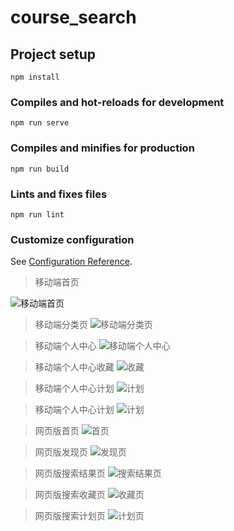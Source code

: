# course_search

## Project setup
```
npm install
```

### Compiles and hot-reloads for development
```
npm run serve
```

### Compiles and minifies for production
```
npm run build
```

### Lints and fixes files
```
npm run lint
```

### Customize configuration
See [Configuration Reference](https://cli.vuejs.org/config/).

>移动端首页

![移动端首页](https://github.com/yewanting/CourseSearch/tree/vuetify/img/appHome.png)

>移动端分类页
![移动端分类页](https://github.com/yewanting/CourseSearch/tree/vuetify/img/appDiscovery.png)

>移动端个人中心
![移动端个人中心](https://github.com/yewanting/CourseSearch/tree/vuetify/img/appCenter.png)

>移动端个人中心收藏
![收藏](https://github.com/yewanting/CourseSearch/tree/vuetify/img/appStar.png)

>移动端个人中心计划
![计划](https://github.com/yewanting/CourseSearch/tree/vuetify/img/appPlan1.png)

>移动端个人中心计划
![计划](https://github.com/yewanting/CourseSearch/tree/vuetify/img/appPlan2.png)

>网页版首页
![首页](https://github.com/yewanting/CourseSearch/tree/vuetify/img/home.png)

>网页版发现页
![发现页](https://github.com/yewanting/CourseSearch/tree/vuetify/img/discovery.png)

>网页版搜索结果页
![搜索结果页](https://github.com/yewanting/CourseSearch/tree/vuetify/img/search.png)

>网页版搜索收藏页
![收藏页](https://github.com/yewanting/CourseSearch/tree/vuetify/img/star.png)

>网页版搜索计划页
![计划页](https://github.com/yewanting/CourseSearch/tree/vuetify/img/plan.png)



